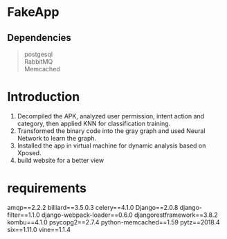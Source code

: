 # FakeApp
## Dependencies
> postgesql  
RabbitMQ  
Memcached  

# Introduction

1. Decompiled the APK, analyzed user permission, intent action and category, then applied KNN for classification training.
2. Transformed the binary code into the gray graph and used Neural Network to learn the graph.
3. Installed the app in virtual machine for dynamic analysis based on Xposed.
4. build website for a better view

# requirements
amqp==2.2.2
billiard==3.5.0.3
celery==4.1.0
Django==2.0.8
django-filter==1.1.0
django-webpack-loader==0.6.0
djangorestframework==3.8.2
kombu==4.1.0
psycopg2==2.7.4
python-memcached==1.59
pytz==2018.4
six==1.11.0
vine==1.1.4
